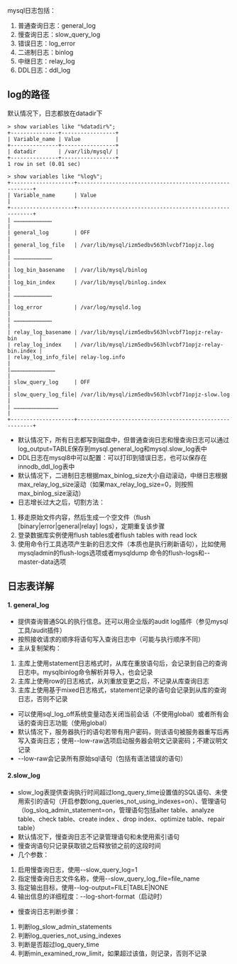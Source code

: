 mysql日志包括：

1. 普通查询日志：general_log
2. 慢查询日志：slow_query_log
3. 错误日志：log_error
4. 二进制日志：binlog
5. 中继日志：relay_log
6. DDL日志：ddl_log

## log的路径
默认情况下，日志都放在datadir下
```
> show variables like "%datadir%";
+---------------+-----------------+
| Variable_name | Value           |
+---------------+-----------------+
| datadir       | /var/lib/mysql/ |
+---------------+-----------------+
1 row in set (0.01 sec)

> show variables like "%log%";
+--------------------+--------------------------------------------------------+
| Variable_name      | Value                                                  |
+--------------------+--------------------------------------------------------+
| ………………………………                                                                |
| general_log        | OFF                                                    |
| general_log_file   | /var/lib/mysql/izm5edbv563hlvcbf71opjz.log             |
| ………………………………                                                                |
| log_bin_basename   | /var/lib/mysql/binlog                                  |
| log_bin_index      | /var/lib/mysql/binlog.index                            |
| ………………………………                                                                |
| log_error          | /var/log/mysqld.log                                    |
| ………………………………                                                                |
| relay_log_basename | /var/lib/mysql/izm5edbv563hlvcbf71opjz-relay-bin       |
| relay_log_index    | /var/lib/mysql/izm5edbv563hlvcbf71opjz-relay-bin.index |
| relay_log_info_file| relay-log.info                                         |
|……………………………………                                                               |
| slow_query_log     | OFF                                                    |
| slow_query_log_file| /var/lib/mysql/izm5edbv563hlvcbf71opjz-slow.log        |
| ……………………………………                                                              |
+--------------------+--------------------------------------------------------+

```
- 默认情况下，所有日志都写到磁盘中，但普通查询日志和慢查询日志可以通过log_output=TABLE保存到mysql.general_log和mysql.slow_log表中
- DDL日志在mysql8中可以配置：可以打印到错误日志，也可以保存在innodb_ddl_log表中
- 默认情况下，二进制日志根据max_binlog_size大小自动滚动，中继日志根据max_relay_log_size滚动（如果max_relay_log_size=0，则按照max_binlog_size滚动）
- 日志增长过大之后，切割方法：
1. 移走原始文件内容，然后生成一个空文件（flush [binary|error|general|relay] logs），定期重复该步骤
2. 登录数据库实例使用flush tables或者flush tables with read lock
3. 使用命令行工具选项产生新的日志文件（本质也是执行刷新语句），比如使用mysqladmin的flush-logs选项或者mysqldump 命令的flush-logs和--master-data选项

## 日志表详解
#### 1. general_log
- 提供查询普通SQL的执行信息。还可以用企业版的audit log插件（参见mysql工具/audit插件）
- 按照接收请求的顺序将语句写入查询日志中（可能与执行顺序不同）
- 主从复制架构：
1. 主库上使用statement日志格式时，从库在重放语句后，会记录到自己的查询日志中。mysqlbinlog命令解析并导入，也会记录
2. 主库上使用row的日志格式，从刘重放变更之后，不记录从库查询日志
3. 主库上使用基于mixed日志格式，statement记录的语句会记录到从库的查询日志，否则不记录
- 可以使用sql_log_off系统变量动态关闭当前会话（不使用global）或者所有会话的查询日志功能（使用global）
- 默认情况下，服务器执行的语句若带有用户密码，则该语句被服务器重写后再写入查询日志；使用--low-raw选项启动服务器会明文记录密码；不建议明文记录
- --low-raw会记录所有原始sql语句（包括有语法错误的语句）

#### 2.slow_log
- slow_log表提供查询执行时间超过long_query_time设置值的SQL语句、未使用索引的语句（开启参数long_queries_not_using_indexes=on）、管理语句（log_sloq_admin_statement=on，管理语句包括alter table、analyze table、check table、create index 、drop index、optimize table、repair table）
- 默认情况下，慢查询日志不记录管理语句和未使用索引语句
- 慢查询语句只记录获取锁之后释放锁之前的这段时间
- 几个参数：
1. 启用慢查询日志，使用--slow_query_log=1
2. 指定慢查询日志文件名称，使用--slow_query_log_file=file_name
3. 指定输出目标，使用--log-output=FILE|TABLE|NONE
4. 输出信息的详细程度：--log-short-format（启动时）
- 慢查询日志判断步骤：  
1. 判断log_slow_admin_statements
2. 判断log_queries_not_using_indexes
3. 判断是否超过log_query_time
4. 判断min_examined_row_limit，如果超过该值，则记录，否则不记录